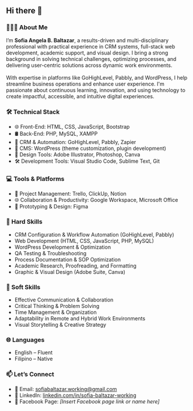 <h2>Hi there 👋</h2>

<h3>👩🏻‍💻 About Me</h3>
<p>
  I’m <strong>Sofia Angela B. Baltazar</strong>, a results-driven and multi-disciplinary professional with practical experience in CRM systems, full-stack web development, academic support, and visual design. I bring a strong background in solving technical challenges, optimizing processes, and delivering user-centric solutions across dynamic work environments.
  <br><br>
  With expertise in platforms like GoHighLevel, Pabbly, and WordPress, I help streamline business operations and enhance user experience. I'm passionate about continuous learning, innovation, and using technology to create impactful, accessible, and intuitive digital experiences.
</p>

<h3>🛠 Technical Stack</h3>
<ul>
  <li>🌐 Front-End: HTML, CSS, JavaScript, Bootstrap</li>
  <li>🛢 Back-End: PHP, MySQL, XAMPP</li>
  <li>🧠 CRM & Automation: GoHighLevel, Pabbly, Zapier</li>
  <li>🧩 CMS: WordPress (theme customization, plugin development)</li>
  <li>🎨 Design Tools: Adobe Illustrator, Photoshop, Canva</li>
  <li>🛠 Development Tools: Visual Studio Code, Sublime Text, Git</li>
</ul>

<h3>💻 Tools & Platforms</h3>
<ul>
  <li>📁 Project Management: Trello, ClickUp, Notion</li>
  <li>🌐 Collaboration & Productivity: Google Workspace, Microsoft Office</li>
  <li>🎨 Prototyping & Design: Figma</li>
</ul>

<h3>💼 Hard Skills</h3>
<ul>
  <li>CRM Configuration & Workflow Automation (GoHighLevel, Pabbly)</li>
  <li>Web Development (HTML, CSS, JavaScript, PHP, MySQL)</li>
  <li>WordPress Development & Optimization</li>
  <li>QA Testing & Troubleshooting</li>
  <li>Process Documentation & SOP Optimization</li>
  <li>Academic Research, Proofreading, and Formatting</li>
  <li>Graphic & Visual Design (Adobe Suite, Canva)</li>
</ul>

<h3>🌟 Soft Skills</h3>
<ul>
  <li>Effective Communication & Collaboration</li>
  <li>Critical Thinking & Problem Solving</li>
  <li>Time Management & Organization</li>
  <li>Adaptability in Remote and Hybrid Work Environments</li>
  <li>Visual Storytelling & Creative Strategy</li>
</ul>

<h3>🌐 Languages</h3>
<ul>
  <li>English – Fluent</li>
  <li>Filipino – Native</li>
</ul>

<h3>📫 Let’s Connect</h3>
<ul>
  <li>📧 Email: <a href="mailto:sofiabaltazar.working@gmail.com">sofiabaltazar.working@gmail.com</a></li>
  <li>🔗 LinkedIn: <a href="https://linkedin.com/in/sofia-baltazar-working" target="_blank">linkedin.com/in/sofia-baltazar-working</a></li>
  <li>📘 Facebook Page: <em>[Insert Facebook page link or name here]</em></li>
</ul>
